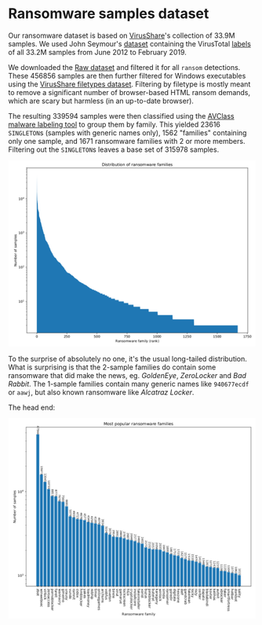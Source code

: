 # Ransomware samples dataset

Our ransomware dataset is based on [VirusShare](https://virusshare.com)'s collection of 33.9M samples.
We used John Seymour's [dataset](https://twitter.com/_delta_zero/status/1113477389961416704) containing the VirusTotal [labels](https://www.zerofox.com/blog/labeling-virusshare-corpus/) of all 33.2M samples from June 2012 to February 2019.

We downloaded the [Raw dataset](https://drive.google.com/drive/folders/1oKr5hP8Dlz1QABUOX-HKi2n8tyRkbaDN) and filtered it for all `ransom` detections.
These 456856 samples are then further filtered for Windows executables using the [VirusShare filetypes dataset](https://a4lg.com/downloads/vxshare/).
Filtering by filetype is mostly meant to remove a significant number of browser-based HTML ransom demands, which are scary but harmless (in an up-to-date browser).

The resulting 339594 samples were then classified using the [AVClass malware labeling tool](https://github.com/malicialab/avclass) to group them by family.
This yielded 23616 `SINGLETON`s (samples with generic names only), 1562 "families" containing only one sample, and 1671 ransomware families with 2 or more members.
Filtering out the `SINGLETON`s leaves a base set of 315978 samples.

![almost but not quite a power law](ransomware-family-distribution.png)

To the surprise of absolutely no one, it's the usual long-tailed distribution.
What is surprising is that the 2-sample families do contain some ransomware that did make the news, eg. *GoldenEye*, *ZeroLocker* and *Bad Rabbit*.
The 1-sample families contain many generic names like `940677ecdf` or `aawj`, but also known ransomware like *Alcatraz Locker*.

The head end:

![Zeus, Winwebsec, Virlock, ZeroAccess, PornoBlocker, …](popular-ransomware.png)
